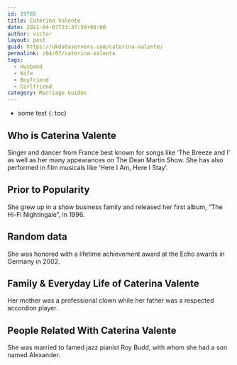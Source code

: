 ```yaml
---
id: 19785
title: Caterina Valente
date: 2021-04-07T23:37:50+00:00
author: victor
layout: post
guid: https://ukdataservers.com/caterina-valente/
permalink: /04/07/caterina-valente
tags:
  - Husband
  - Wife
  - Boyfriend
  - Girlfriend
category: Marriage Guides
---
```


* some text
{: toc}


## Who is Caterina Valente



Singer and dancer from France best known for songs like &#8216;The Breeze and I&#8217; as well as her many appearances on The Dean Martin Show. She has also performed in film musicals like &#8216;Here I Am, Here I Stay&#8217;.

                
                
                
## Prior to Popularity



She grew up in a show business family and released her first album, &#8220;The Hi-Fi Nightingale&#8221;, in 1996.

                
                
                
## Random data



She was honored with a lifetime achievement award at the Echo awards in Germany in 2002.

                
                
                
## Family & Everyday Life of Caterina Valente



Her mother was a professional clown while her father was a respected accordion player.

                
                
                
## People Related With Caterina Valente



She was married to famed jazz pianist Roy Budd, with whom she had a son named Alexander.

                
              
            
          
          
          